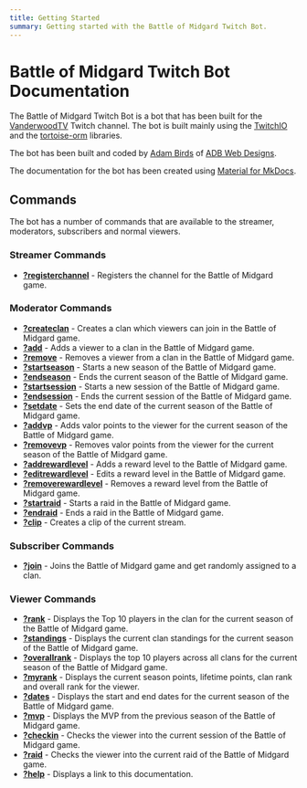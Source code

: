 ```yaml
---
title: Getting Started
summary: Getting started with the Battle of Midgard Twitch Bot.
---
```


# Battle of Midgard Twitch Bot Documentation

The Battle of Midgard Twitch Bot is a bot that has been built for the [VanderwoodTV](https://www.twitch.tv/vanderwoodtv) Twitch channel.
The bot is built mainly using the [TwitchIO](https://github.com/TwitchIO/TwitchIO) and the [tortoise-orm](https://github.com/tortoise/tortoise-orm) libraries.

The bot has been built and coded by [Adam Birds](https://github.com/adambirds/) of [ADB Web Designs](https://adbwebdesigns.co.uk/).

The documentation for the bot has been created using [Material for MkDocs](https://squidfunk.github.io/mkdocs-material/).

## Commands

The bot has a number of commands that are available to the streamer, moderators, subscribers and normal viewers.

### Streamer Commands
* **[?registerchannel](commands/streamer-commands/registerchannel.md)** - Registers the channel for the Battle of Midgard game.

### Moderator Commands

* **[?createclan](commands/moderator-commands/createclan.md)** - Creates a clan which viewers can join in the Battle of Midgard game.
* **[?add](commands/moderator-commands/add.md)** - Adds a viewer to a clan in the Battle of Midgard game.
* **[?remove](commands/moderator-commands/remove.md)** - Removes a viewer from a clan in the Battle of Midgard game.
* **[?startseason](commands/moderator-commands/startseason.md)** - Starts a new season of the Battle of Midgard game.
* **[?endseason](commands/moderator-commands/endseason.md)** - Ends the current season of the Battle of Midgard game.
* **[?startsession](commands/moderator-commands/startsession.md)** - Starts a new session of the Battle of Midgard game.
* **[?endsession](commands/moderator-commands/endsession.md)** - Ends the current session of the Battle of Midgard game.
* **[?setdate](commands/moderator-commands/setdate.md)** - Sets the end date of the current season of the Battle of Midgard game.
* **[?addvp](commands/moderator-commands/addvp.md)** - Adds valor points to the viewer for the current season of the Battle of Midgard game.
* **[?removevp](commands/moderator-commands/removevp.md)** - Removes valor points from the viewer for the current season of the Battle of Midgard game.
* **[?addrewardlevel](commands/moderator-commands/addrewardlevel.md)** - Adds a reward level to the Battle of Midgard game.
* **[?editrewardlevel](commands/moderator-commands/editrewardlevel.md)** - Edits a reward level in the Battle of Midgard game.
* **[?removerewardlevel](commands/moderator-commands/removerewardlevel.md)** - Removes a reward level from the Battle of Midgard game.
* **[?startraid](commands/moderator-commands/startraid.md)** - Starts a raid in the Battle of Midgard game.
* **[?endraid](commands/moderator-commands/endraid.md)** - Ends a raid in the Battle of Midgard game.
* **[?clip](commands/moderator-commands/clip.md)** - Creates a clip of the current stream.

### Subscriber Commands

* **[?join](commands/subscriber-commands/join.md)** - Joins the Battle of Midgard game and get randomly assigned to a clan.

### Viewer Commands

* **[?rank](commands/viewer-commands/rank.md)** - Displays the Top 10 players in the clan for the current season of the Battle of Midgard game.
* **[?standings](commands/viewer-commands/standings.md)** - Displays the current clan standings for the current season of the Battle of Midgard game.
* **[?overallrank](commands/viewer-commands/overallrank.md)** - Displays the top 10 players across all clans for the current season of the Battle of Midgard game.
* **[?myrank](commands/viewer-commands/myrank.md)** - Displays the current season points, lifetime points, clan rank and overall rank for the viewer.
* **[?dates](commands/viewer-commands/dates.md)** - Displays the start and end dates for the current season of the Battle of Midgard game.
* **[?mvp](commands/viewer-commands/mvp.md)** - Displays the MVP from the previous season of the Battle of Midgard game.
* **[?checkin](commands/viewer-commands/checkin.md)** - Checks the viewer into the current session of the Battle of Midgard game.
* **[?raid](commands/viewer-commands/raid.md)** - Checks the viewer into the current raid of the Battle of Midgard game.
* **[?help](commands/viewer-commands/help.md)** - Displays a link to this documentation.
